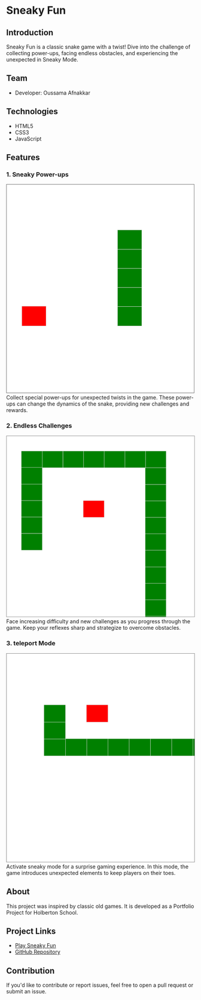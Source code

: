 # Sneaky Fun

## Introduction
Sneaky Fun is a classic snake game with a twist! Dive into the challenge of collecting power-ups, facing endless obstacles, and experiencing the unexpected in Sneaky Mode.

## Team
- Developer: Oussama Afnakkar

## Technologies
- HTML5
- CSS3
- JavaScript

## Features

### 1. Sneaky Power-ups
![Sneaky Power-ups](images/i1.png)
Collect special power-ups for unexpected twists in the game. These power-ups can change the dynamics of the snake, providing new challenges and rewards.

### 2. Endless Challenges
![Endless Challenges](images/i2.png)
Face increasing difficulty and new challenges as you progress through the game. Keep your reflexes sharp and strategize to overcome obstacles.

### 3. teleport Mode
![Sneaky Mode](images/i3.png)
Activate sneaky mode for a surprise gaming experience. In this mode, the game introduces unexpected elements to keep players on their toes.

## About
This project was inspired by classic old games. It is developed as a Portfolio Project for Holberton School.

## Project Links
- [Play Sneaky Fun](https://oussamaafnakkar.github.io/MVP-Snakey-Fun/snf.html)
- [GitHub Repository](https://github.com/oussamaafnakkar/MVP-Snakey-Fun)

## Contribution
If you'd like to contribute or report issues, feel free to open a pull request or submit an issue.
